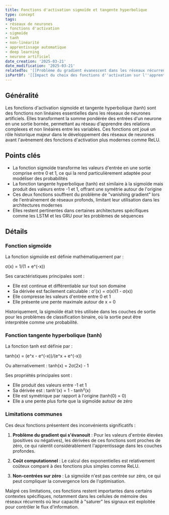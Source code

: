 ```yaml
---
title: Fonctions d'activation sigmoïde et tangente hyperbolique
type: concept
tags:
- réseaux de neurones
- fonctions d'activation
- sigmoïde
- tanh
- non-linéarité
- apprentissage automatique
- deep learning
- neurone artificiel
date_creation: '2025-03-21'
date_modification: '2025-03-21'
relatedTo: '[[Problème du gradient évanescent dans les réseaux récurrents]]'
isPartOf: '[[Impact du choix des fonctions d''activation sur l''apprentissage profond]]'
---
```


## Généralité

Les fonctions d'activation sigmoïde et tangente hyperbolique (tanh) sont des fonctions non linéaires essentielles dans les réseaux de neurones artificiels. Elles transforment la somme pondérée des entrées d'un neurone en une sortie bornée, permettant au réseau d'apprendre des relations complexes et non linéaires entre les variables. Ces fonctions ont joué un rôle historique majeur dans le développement des réseaux de neurones avant l'avènement des fonctions d'activation plus modernes comme ReLU.

## Points clés

- La fonction sigmoïde transforme les valeurs d'entrée en une sortie comprise entre 0 et 1, ce qui la rend particulièrement adaptée pour modéliser des probabilités
- La fonction tangente hyperbolique (tanh) est similaire à la sigmoïde mais produit des valeurs entre -1 et 1, offrant une symétrie autour de l'origine
- Ces deux fonctions souffrent du problème de "vanishing gradient" lors de l'entraînement de réseaux profonds, limitant leur utilisation dans les architectures modernes
- Elles restent pertinentes dans certaines architectures spécifiques comme les LSTM et les GRU pour les problèmes de séquences

## Détails

### Fonction sigmoïde

La fonction sigmoïde est définie mathématiquement par :

σ(x) = 1/(1 + e^(-x))

Ses caractéristiques principales sont :
- Elle est continue et différentiable sur tout son domaine
- Sa dérivée est facilement calculable : σ'(x) = σ(x)(1 - σ(x))
- Elle compresse les valeurs d'entrée entre 0 et 1
- Elle présente une pente maximale autour de x = 0

Historiquement, la sigmoïde était très utilisée dans les couches de sortie pour les problèmes de classification binaire, où la sortie peut être interprétée comme une probabilité.

### Fonction tangente hyperbolique (tanh)

La fonction tanh est définie par :

tanh(x) = (e^x - e^(-x))/(e^x + e^(-x))

Ou alternativement : tanh(x) = 2σ(2x) - 1

Ses propriétés principales sont :
- Elle produit des valeurs entre -1 et 1
- Sa dérivée est : tanh'(x) = 1 - tanh²(x)
- Elle est symétrique par rapport à l'origine (tanh(0) = 0)
- Elle a une pente plus forte que la sigmoïde autour de zéro

### Limitations communes

Ces deux fonctions présentent des inconvénients significatifs :

1. **Problème du gradient qui s'évanouit** : Pour les valeurs d'entrée élevées (positives ou négatives), les dérivées de ces fonctions sont proches de zéro, ce qui ralentit considérablement l'apprentissage dans les couches profondes.

2. **Coût computationnel** : Le calcul des exponentielles est relativement coûteux comparé à des fonctions plus simples comme ReLU.

3. **Non-centrées sur zéro** : La sigmoïde n'est pas centrée sur zéro, ce qui peut compliquer la convergence lors de l'optimisation.

Malgré ces limitations, ces fonctions restent importantes dans certains contextes spécifiques, notamment dans les cellules de mémoire des réseaux récurrents où leur capacité à "saturer" les signaux est exploitée pour contrôler le flux d'information.